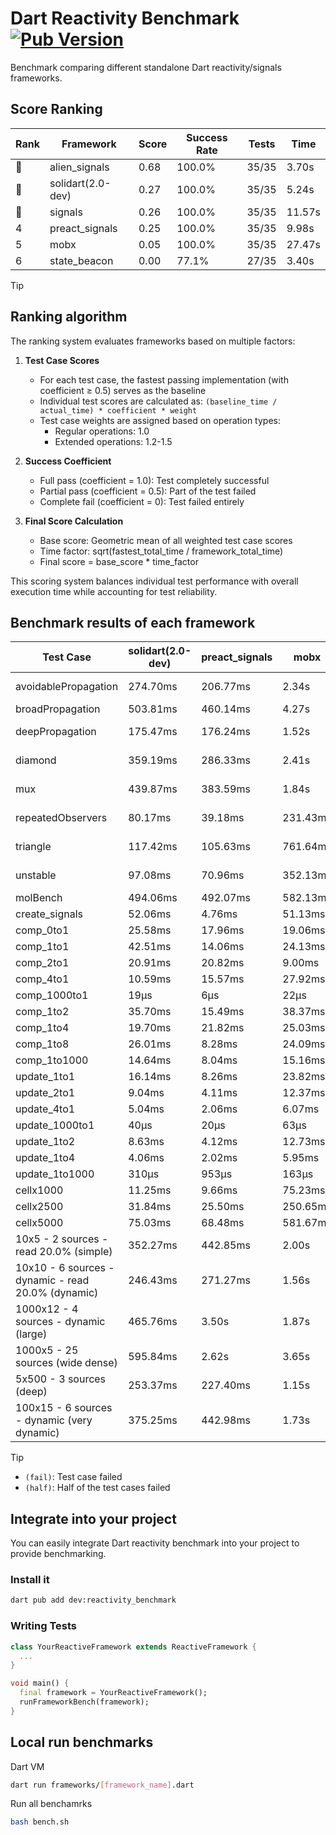 # Dart Reactivity Benchmark [![Pub Version](https://img.shields.io/pub/v/reactivity_benchmark)](https://pub.dev/packages/reactivity_benchmark)

Benchmark comparing different standalone Dart reactivity/signals frameworks.

## Score Ranking

<!-- ranking start -->
| Rank | Framework | Score | Success Rate | Tests | Time |
|------|-----------|-------|--------------|-------|------|
| 🥇 | alien_signals | 0.68 | 100.0% | 35/35 | 3.70s |
| 🥈 | solidart(2.0-dev) | 0.27 | 100.0% | 35/35 | 5.24s |
| 🥉 | signals | 0.26 | 100.0% | 35/35 | 11.57s |
| 4 | preact_signals | 0.25 | 100.0% | 35/35 | 9.98s |
| 5 | mobx | 0.05 | 100.0% | 35/35 | 27.47s |
| 6 | state_beacon | 0.00 | 77.1% | 27/35 | 3.40s |

<!-- ranking end -->

> [!TIP]
> ## Ranking algorithm
>
> The ranking system evaluates frameworks based on multiple factors:
>
> 1. **Test Case Scores**
>    - For each test case, the fastest passing implementation (with coefficient ≥ 0.5) serves as the baseline
>    - Individual test scores are calculated as: `(baseline_time / actual_time) * coefficient * weight`
>    - Test case weights are assigned based on operation types:
>      - Regular operations: 1.0
>      - Extended operations: 1.2-1.5
>
> 2. **Success Coefficient**
>    - Full pass (coefficient = 1.0): Test completely successful
>    - Partial pass (coefficient = 0.5): Part of the test failed
>    - Complete fail (coefficient = 0): Test failed entirely
>
> 3. **Final Score Calculation**
>    - Base score: Geometric mean of all weighted test case scores
>    - Time factor: sqrt(fastest_total_time / framework_total_time)
>    - Final score = base_score * time_factor
>
> This scoring system balances individual test performance with overall execution time while accounting for test reliability.

## Benchmark results of each framework

<!-- test-case start -->
| Test Case | solidart(2.0-dev) | preact_signals | mobx | alien_signals | signals | state_beacon |
|---|---|---|---|---|---|---|
| avoidablePropagation | 274.70ms | 206.77ms | 2.34s | 187.63ms | 216.81ms | 151.31ms (fail) |
| broadPropagation | 503.81ms | 460.14ms | 4.27s | 359.95ms | 454.65ms | 6.37ms (fail) |
| deepPropagation | 175.47ms | 176.24ms | 1.52s | 125.97ms | 176.91ms | 136.51ms (fail) |
| diamond | 359.19ms | 286.33ms | 2.41s | 244.92ms | 287.28ms | 187.82ms (fail) |
| mux | 439.87ms | 383.59ms | 1.84s | 374.08ms | 404.00ms | 191.90ms (fail) |
| repeatedObservers | 80.17ms | 39.18ms | 231.43ms | 44.89ms | 47.09ms | 53.05ms (fail) |
| triangle | 117.42ms | 105.63ms | 761.64ms | 85.28ms | 100.75ms | 78.09ms (fail) |
| unstable | 97.08ms | 70.96ms | 352.13ms | 61.50ms | 72.83ms | 337.10ms (fail) |
| molBench | 494.06ms | 492.07ms | 582.13ms | 491.45ms | 488.71ms | 1.10ms |
| create_signals | 52.06ms | 4.76ms | 51.13ms | 27.05ms | 29.15ms | 62.06ms |
| comp_0to1 | 25.58ms | 17.96ms | 19.06ms | 8.07ms | 11.99ms | 55.64ms |
| comp_1to1 | 42.51ms | 14.06ms | 24.13ms | 4.44ms | 23.67ms | 56.92ms |
| comp_2to1 | 20.91ms | 20.82ms | 9.00ms | 2.39ms | 9.29ms | 37.67ms |
| comp_4to1 | 10.59ms | 15.57ms | 27.92ms | 7.77ms | 2.01ms | 16.69ms |
| comp_1000to1 | 19μs | 6μs | 22μs | 4μs | 5μs | 44μs |
| comp_1to2 | 35.70ms | 15.49ms | 38.37ms | 9.52ms | 21.26ms | 47.06ms |
| comp_1to4 | 19.70ms | 21.82ms | 25.03ms | 12.31ms | 10.50ms | 46.17ms |
| comp_1to8 | 26.01ms | 8.28ms | 24.09ms | 5.02ms | 6.48ms | 44.98ms |
| comp_1to1000 | 14.64ms | 8.04ms | 15.16ms | 3.67ms | 6.55ms | 40.38ms |
| update_1to1 | 16.14ms | 8.26ms | 23.82ms | 11.29ms | 9.28ms | 5.75ms |
| update_2to1 | 9.04ms | 4.11ms | 12.37ms | 3.45ms | 4.57ms | 2.87ms |
| update_4to1 | 5.04ms | 2.06ms | 6.07ms | 2.76ms | 2.31ms | 1.47ms |
| update_1000to1 | 40μs | 20μs | 63μs | 19μs | 22μs | 15μs |
| update_1to2 | 8.63ms | 4.12ms | 12.73ms | 4.32ms | 4.89ms | 2.95ms |
| update_1to4 | 4.06ms | 2.02ms | 5.95ms | 1.43ms | 2.29ms | 1.46ms |
| update_1to1000 | 310μs | 953μs | 163μs | 46μs | 43μs | 396μs |
| cellx1000 | 11.25ms | 9.66ms | 75.23ms | 7.34ms | 9.54ms | 5.02ms |
| cellx2500 | 31.84ms | 25.50ms | 250.65ms | 19.78ms | 32.48ms | 28.16ms |
| cellx5000 | 75.03ms | 68.48ms | 581.67ms | 43.82ms | 69.45ms | 66.05ms |
| 10x5 - 2 sources - read 20.0% (simple) | 352.27ms | 442.85ms | 2.00s | 234.08ms | 506.84ms | 243.02ms |
| 10x10 - 6 sources - dynamic - read 20.0% (dynamic) | 246.43ms | 271.27ms | 1.56s | 176.99ms | 276.84ms | 198.92ms |
| 1000x12 - 4 sources - dynamic (large) | 465.76ms | 3.50s | 1.87s | 279.83ms | 4.00s | 336.62ms |
| 1000x5 - 25 sources (wide dense) | 595.84ms | 2.62s | 3.65s | 400.65ms | 3.57s | 493.52ms |
| 5x500 - 3 sources (deep) | 253.37ms | 227.40ms | 1.15s | 190.54ms | 226.93ms | 202.45ms |
| 100x15 - 6 sources - dynamic (very dynamic) | 375.25ms | 442.98ms | 1.73s | 265.56ms | 485.80ms | 256.07ms |

<!-- test-case end -->

> [!TIP]
> - `(fail)`: Test case failed
> - `(half)`: Half of the test cases failed

## Integrate into your project

You can easily integrate Dart reactivity benchmark into your project to provide benchmarking.

### Install it

```bash
dart pub add dev:reactivity_benchmark
```

### Writing Tests

```dart
class YourReactiveFramework extends ReactiveFramework {
  ...
}

void main() {
  final framework = YourReactiveFramework();
  runFrameworkBench(framework);
}
```

## Local run benchmarks

Dart VM
```bash
dart run frameworks/[framework_name].dart
```

Run all benchamrks
```bash
bash bench.sh
```
